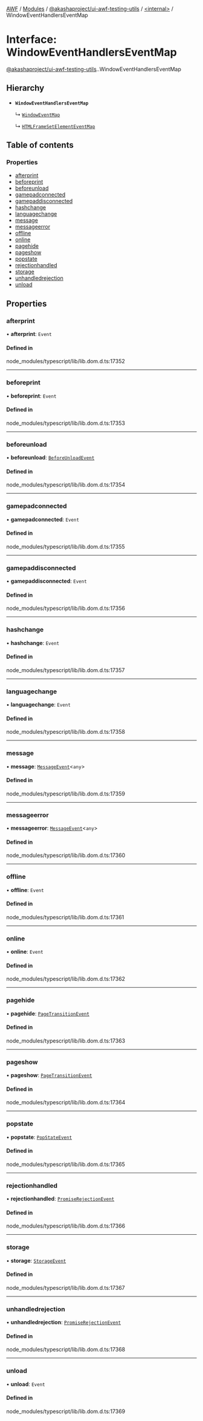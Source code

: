 [AWF](../README.md) / [Modules](../modules.md) / [@akashaproject/ui-awf-testing-utils](../modules/akashaproject_ui_awf_testing_utils.md) / [<internal\>](../modules/akashaproject_ui_awf_testing_utils._internal_.md) / WindowEventHandlersEventMap

# Interface: WindowEventHandlersEventMap

[@akashaproject/ui-awf-testing-utils](../modules/akashaproject_ui_awf_testing_utils.md).[<internal>](../modules/akashaproject_ui_awf_testing_utils._internal_.md).WindowEventHandlersEventMap

## Hierarchy

- **`WindowEventHandlersEventMap`**

  ↳ [`WindowEventMap`](akashaproject_ui_awf_testing_utils._internal_.WindowEventMap.md)

  ↳ [`HTMLFrameSetElementEventMap`](akashaproject_ui_awf_testing_utils._internal_.HTMLFrameSetElementEventMap.md)

## Table of contents

### Properties

- [afterprint](akashaproject_ui_awf_testing_utils._internal_.WindowEventHandlersEventMap.md#afterprint)
- [beforeprint](akashaproject_ui_awf_testing_utils._internal_.WindowEventHandlersEventMap.md#beforeprint)
- [beforeunload](akashaproject_ui_awf_testing_utils._internal_.WindowEventHandlersEventMap.md#beforeunload)
- [gamepadconnected](akashaproject_ui_awf_testing_utils._internal_.WindowEventHandlersEventMap.md#gamepadconnected)
- [gamepaddisconnected](akashaproject_ui_awf_testing_utils._internal_.WindowEventHandlersEventMap.md#gamepaddisconnected)
- [hashchange](akashaproject_ui_awf_testing_utils._internal_.WindowEventHandlersEventMap.md#hashchange)
- [languagechange](akashaproject_ui_awf_testing_utils._internal_.WindowEventHandlersEventMap.md#languagechange)
- [message](akashaproject_ui_awf_testing_utils._internal_.WindowEventHandlersEventMap.md#message)
- [messageerror](akashaproject_ui_awf_testing_utils._internal_.WindowEventHandlersEventMap.md#messageerror)
- [offline](akashaproject_ui_awf_testing_utils._internal_.WindowEventHandlersEventMap.md#offline)
- [online](akashaproject_ui_awf_testing_utils._internal_.WindowEventHandlersEventMap.md#online)
- [pagehide](akashaproject_ui_awf_testing_utils._internal_.WindowEventHandlersEventMap.md#pagehide)
- [pageshow](akashaproject_ui_awf_testing_utils._internal_.WindowEventHandlersEventMap.md#pageshow)
- [popstate](akashaproject_ui_awf_testing_utils._internal_.WindowEventHandlersEventMap.md#popstate)
- [rejectionhandled](akashaproject_ui_awf_testing_utils._internal_.WindowEventHandlersEventMap.md#rejectionhandled)
- [storage](akashaproject_ui_awf_testing_utils._internal_.WindowEventHandlersEventMap.md#storage)
- [unhandledrejection](akashaproject_ui_awf_testing_utils._internal_.WindowEventHandlersEventMap.md#unhandledrejection)
- [unload](akashaproject_ui_awf_testing_utils._internal_.WindowEventHandlersEventMap.md#unload)

## Properties

### afterprint

• **afterprint**: `Event`

#### Defined in

node_modules/typescript/lib/lib.dom.d.ts:17352

___

### beforeprint

• **beforeprint**: `Event`

#### Defined in

node_modules/typescript/lib/lib.dom.d.ts:17353

___

### beforeunload

• **beforeunload**: [`BeforeUnloadEvent`](../modules/akashaproject_ui_awf_testing_utils._internal_.md#beforeunloadevent)

#### Defined in

node_modules/typescript/lib/lib.dom.d.ts:17354

___

### gamepadconnected

• **gamepadconnected**: `Event`

#### Defined in

node_modules/typescript/lib/lib.dom.d.ts:17355

___

### gamepaddisconnected

• **gamepaddisconnected**: `Event`

#### Defined in

node_modules/typescript/lib/lib.dom.d.ts:17356

___

### hashchange

• **hashchange**: `Event`

#### Defined in

node_modules/typescript/lib/lib.dom.d.ts:17357

___

### languagechange

• **languagechange**: `Event`

#### Defined in

node_modules/typescript/lib/lib.dom.d.ts:17358

___

### message

• **message**: [`MessageEvent`](../modules/akashaproject_ui_awf_testing_utils._internal_.md#messageevent)<`any`\>

#### Defined in

node_modules/typescript/lib/lib.dom.d.ts:17359

___

### messageerror

• **messageerror**: [`MessageEvent`](../modules/akashaproject_ui_awf_testing_utils._internal_.md#messageevent)<`any`\>

#### Defined in

node_modules/typescript/lib/lib.dom.d.ts:17360

___

### offline

• **offline**: `Event`

#### Defined in

node_modules/typescript/lib/lib.dom.d.ts:17361

___

### online

• **online**: `Event`

#### Defined in

node_modules/typescript/lib/lib.dom.d.ts:17362

___

### pagehide

• **pagehide**: [`PageTransitionEvent`](../modules/akashaproject_ui_awf_testing_utils._internal_.md#pagetransitionevent)

#### Defined in

node_modules/typescript/lib/lib.dom.d.ts:17363

___

### pageshow

• **pageshow**: [`PageTransitionEvent`](../modules/akashaproject_ui_awf_testing_utils._internal_.md#pagetransitionevent)

#### Defined in

node_modules/typescript/lib/lib.dom.d.ts:17364

___

### popstate

• **popstate**: [`PopStateEvent`](../modules/akashaproject_ui_awf_testing_utils._internal_.md#popstateevent)

#### Defined in

node_modules/typescript/lib/lib.dom.d.ts:17365

___

### rejectionhandled

• **rejectionhandled**: [`PromiseRejectionEvent`](../modules/akashaproject_ui_awf_testing_utils._internal_.md#promiserejectionevent)

#### Defined in

node_modules/typescript/lib/lib.dom.d.ts:17366

___

### storage

• **storage**: [`StorageEvent`](../modules/akashaproject_ui_awf_testing_utils._internal_.md#storageevent)

#### Defined in

node_modules/typescript/lib/lib.dom.d.ts:17367

___

### unhandledrejection

• **unhandledrejection**: [`PromiseRejectionEvent`](../modules/akashaproject_ui_awf_testing_utils._internal_.md#promiserejectionevent)

#### Defined in

node_modules/typescript/lib/lib.dom.d.ts:17368

___

### unload

• **unload**: `Event`

#### Defined in

node_modules/typescript/lib/lib.dom.d.ts:17369

